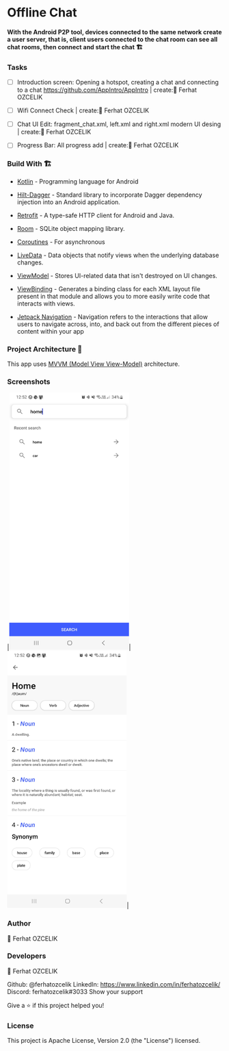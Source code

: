 # Offline Chat
#### With the Android P2P tool, devices connected to the same network create a user server, that is, client users connected to the chat room can see all chat rooms, then connect and start the chat 🏗


### Tasks
- [ ] Introduction screen: Opening a hotspot, creating a chat and connecting to a chat https://github.com/AppIntro/AppIntro | create:👤 Ferhat OZCELIK
- [ ] Wifi Connect Check | create:👤 Ferhat OZCELIK
- [ ] Chat UI Edit: fragment_chat.xml, left.xml and right.xml modern UI desing | create:👤 Ferhat OZCELIK
- [ ] Progress Bar: All progress add | create:👤 Ferhat OZCELIK


### Build With 🏗️
- [Kotlin] - Programming language for Android
- [Hilt-Dagger] - Standard library to incorporate Dagger dependency injection into an Android application.
- [Retrofit] -  A type-safe HTTP client for Android and Java.
- [Room] - SQLite object mapping library.
- [Coroutines] - For asynchronous
- [LiveData] - Data objects that notify views when the underlying database changes.
- [ViewModel] - Stores UI-related data that isn't destroyed on UI changes.
- [ViewBinding] - Generates a binding class for each XML layout file present in that module and allows you to more easily write code that interacts with views.
- [Jetpack Navigation] - Navigation refers to the interactions that allow users to navigate across, into, and back out from the different pieces of content within your app

  [ViewModel]: <https://developer.android.com/topic/libraries/architecture/viewmodel>
  [Jetpack Navigation]: <https://developer.android.com/guide/navigation/>
  [Hilt-Dagger]: <https://dagger.dev/hilt/>
  [DataStore]: <https://developer.android.com/topic/libraries/architecture/datastore>
  [ViewBinding]: <https://developer.android.com/topic/libraries/view-binding>
  [LiveData]: <https://developer.android.com/topic/libraries/architecture/livedata/>
  [Retrofit]: <https://square.github.io/retrofit/>
  [ViewModel]: <https://developer.android.com/topic/libraries/architecture/viewmodel>
  [Kotlin]: <https://kotlinlang.org>
  [Coroutines]: <https://kotlinlang.org/docs/coroutines-overview.html>
  [MVVM (Model View View-Model)]: <https://developer.android.com/jetpack/guide#recommended-app-arch>
  [Dictionary Api]: <https://api.dictionaryapi.dev/>
  [Room]: <https://developer.android.com/training/data-storage/room/>

### Project Architecture 🗼

This app uses [MVVM (Model View View-Model)] architecture.

### Screenshots

|<img src="screenshots/screenshot_01.jpg" width="280" height="600">|<img src="screenshots/screenshot_02.jpg" width="280" height="600">|

### Author
👤 Ferhat OZCELIK

### Developers
👤 Ferhat OZCELIK

Github: @ferhatozcelik
LinkedIn: https://www.linkedin.com/in/ferhatozcelik/
Discord: ferhatozcelik#3033
Show your support

Give a ⭐️ if this project helped you!

### License
This project is Apache License, Version 2.0 (the "License") licensed.

